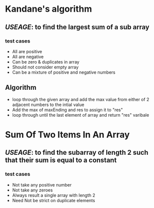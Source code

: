 # Kandane's algorithm

## *USEAGE*: to find the largest sum of a sub array

### test cases
- All are positive
- All are negative
- Can be zero & duplicates in array
- Should not consider empty array
- Can be a mixture of positive and negative numbers

## Algorithm
- loop through the given array and add the max value from either of 2 adjacent numbers to the intial value
- Add the max of maxEnding and res to assign it to "res"
- loop through until the last element of array and return "res" varibale

# Sum Of Two Items In An Array

## *USEAGE*: to find the subarray of length 2 such that their sum is equal to a constant

### test cases
- Not take any positive number
- Not take any zeroes
- Always result a single array with length 2
- Need Not be strict on duplicate elements
